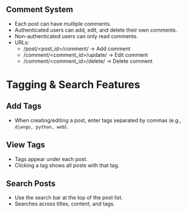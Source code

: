 ## Comment System
- Each post can have multiple comments.
- Authenticated users can add, edit, and delete their own comments.
- Non-authenticated users can only read comments.
- URLs:
  - /post/<post_id>/comment/ → Add comment
  - /comment/<comment_id>/update/ → Edit comment
  - /comment/<comment_id>/delete/ → Delete comment

# Tagging & Search Features

## Add Tags
- When creating/editing a post, enter tags separated by commas (e.g., `django, python, web`).

## View Tags
- Tags appear under each post.
- Clicking a tag shows all posts with that tag.

## Search Posts
- Use the search bar at the top of the post list.
- Searches across titles, content, and tags.

